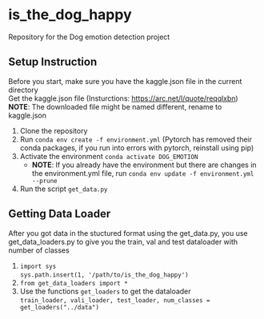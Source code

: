 # is_the_dog_happy

Repository for the Dog emotion detection project

## Setup Instruction

Before you start, make sure you have the kaggle.json file in the current directory <br>
Get the kaggle.json file (Insturctions: https://arc.net/l/quote/reqqlxbn)<br>
<b>NOTE</b>: The downloaded file might be named different, rename to kaggle.json

1. Clone the repository
2. Run `conda env create -f environment.yml` (Pytorch has removed their conda packages, if you run into errors with pytorch, reinstall using pip)
3. Activate the environment `conda activate DOG_EMOTION`
   - <b>NOTE</b>: If you already have the environment but there are changes in the environment.yml file, run `conda env update -f environment.yml --prune`
4. Run the script `get_data.py`

## Getting Data Loader

After you got data in the stuctured format using the get_data.py, you use get_data_loaders.py to give you the train, val and test dataloader with number of classes 

1. `import sys` <br>
   `sys.path.insert(1, '/path/to/is_the_dog_happy')`
2. `from get_data_loaders import *`
3. Use the functions `get_loaders` to get the dataloader<br>
   `train_loader, vali_loader, test_loader, num_classes = get_loaders("../data")`
